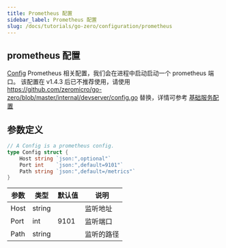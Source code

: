 ```yaml
---
title: Prometheus 配置
sidebar_label: Prometheus 配置
slug: /docs/tutorials/go-zero/configuration/prometheus
---
```


## prometheus 配置

[Config](https://github.com/zeromicro/go-zero/blob/master/core/prometheus/config.go) Prometheus 相关配置，我们会在进程中启动启动一个 prometheus 端口。
该配置在 v1.4.3 后已不推荐使用，请使用 https://github.com/zeromicro/go-zero/blob/master/internal/devserver/config.go 替换，详情可参考 <a href="/docs/tutorials/go-zero/configuration/service" target="_blank">基础服务配置</a>

## 参数定义

```go
// A Config is a prometheus config.
type Config struct {
	Host string `json:",optional"`
	Port int    `json:",default=9101"`
	Path string `json:",default=/metrics"`
}

```

| 参数       | 类型              | 默认值 | 说明                                                                |
| ---------- | ----------------- | ------ | ------------------------------------------------------------------- |
| Host | string | | 监听地址 |
| Port | int | 9101 | 监听端口 |
| Path | string | | 监听的路径 |
